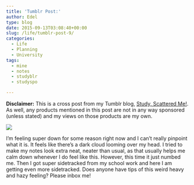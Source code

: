 ```yaml
---
title: 'Tumblr Post:'
author: Edel
type: blog
date: 2015-09-13T03:08:40+00:00
slug: /life/tumblr-post-9/
categories:
  - Life
  - Planning
  - University
tags:
  - mine
  - notes
  - studyblr
  - studyspo

---
```

**Disclaimer:** This is a cross post from my Tumblr blog, [Study, Scattered Me!][1]. As well, any products mentioned in this post are not in any way sponsored (unless stated) and my views on those products are my own.

![][2]

I’m feeling super down for some reason right now and I can’t really pinpoint what it is. It feels like there’s a dark cloud looming over my head. I tried to make my notes look extra neat, neater than usual, as that usually helps me calm down whenever I do feel like this. However, this time it just numbed me. Then I got super sidetracked from my school work and here I am getting even more sidetracked. Does anyone have tips of this weird heavy and hazy feeling? Please inbox me!




 [1]: http://ift.tt/1WuOkm4
 [2]: http://ift.tt/1Kf4Gpk